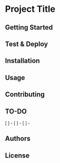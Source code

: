 # Project Title

## Getting Started


## Test & Deploy

## Installation

## Usage

## Contributing

## TO-DO
[ ] -
[ ] -
[ ] -


## Authors

## License
